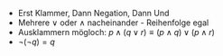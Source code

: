 

- Erst Klammer, Dann Negation, Dann Und 
- Mehrere $\lor$ oder $\land$ nacheinander - Reihenfolge egal
- Ausklammern mögloch: $p\land (q\lor r) \equiv (p\land q) \lor (p \land r)$
- $\lnot(\lnot q)= q$ 